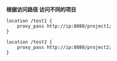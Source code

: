 **根据访问路径 访问不同的项目**

```
location /test1 {
    proxy_pass http://ip:8080/project1;
}

location /test2 {
    proxy_pass http://ip:8888/project2;
}
```